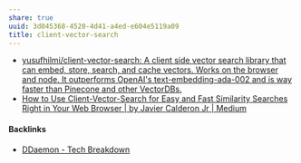 ```yaml
---
share: true
uuid: 3d045368-4520-4d41-a4ed-e604e5119a09
title: client-vector-search
---
```

* [yusufhilmi/client-vector-search: A client side vector search library that can embed, store, search, and cache vectors. Works on the browser and node. It outperforms OpenAI's text-embedding-ada-002 and is way faster than Pinecone and other VectorDBs.](https://github.com/yusufhilmi/client-vector-search)
* [How to Use Client-Vector-Search for Easy and Fast Similarity Searches Right in Your Web Browser | by Javier Calderon Jr | Medium](https://xthemadgenius.medium.com/how-to-use-client-vector-search-for-easy-and-fast-similarity-searches-right-in-your-web-browser-97dd8fa3db54)

#### Backlinks

* [DDaemon - Tech Breakdown](/457c6a22-361f-4b4b-9867-809c7c6d0316)